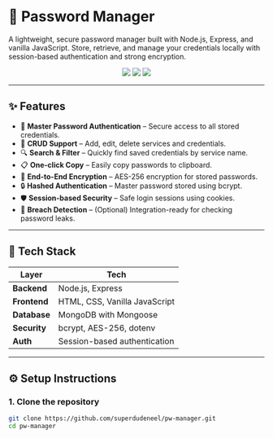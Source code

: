 # 🔐 Password Manager

A lightweight, secure password manager built with Node.js, Express, and vanilla JavaScript. Store, retrieve, and manage your credentials locally with session-based authentication and strong encryption.

<p align="center">
  <img src="https://img.shields.io/badge/Status-Active-brightgreen" />
  <img src="https://img.shields.io/github/license/superdudeneel/pw-manager" />
  <img src="https://img.shields.io/badge/Security-AES--256%20%2B%20bcrypt-blue" />
</p>

---

## ✨ Features

- 🔐 **Master Password Authentication** – Secure access to all stored credentials.
- 💾 **CRUD Support** – Add, edit, delete services and credentials.
- 🔍 **Search & Filter** – Quickly find saved credentials by service name.
- 📋 **One-click Copy** – Easily copy passwords to clipboard.
- 🔐 **End-to-End Encryption** – AES-256 encryption for stored passwords.
- 🔒 **Hashed Authentication** – Master password stored using bcrypt.
- 🛡️ **Session-based Security** – Safe login sessions using cookies.
- 🚨 **Breach Detection** – (Optional) Integration-ready for checking password leaks.

---

## 🧱 Tech Stack

| Layer        | Tech                           |
|--------------|--------------------------------|
| **Backend**  | Node.js, Express               |
| **Frontend** | HTML, CSS, Vanilla JavaScript  |
| **Database** | MongoDB with Mongoose          |
| **Security** | bcrypt, AES-256, dotenv        |
| **Auth**     | Session-based authentication   |

---

## ⚙️ Setup Instructions

### 1. Clone the repository

```bash
git clone https://github.com/superdudeneel/pw-manager.git
cd pw-manager
